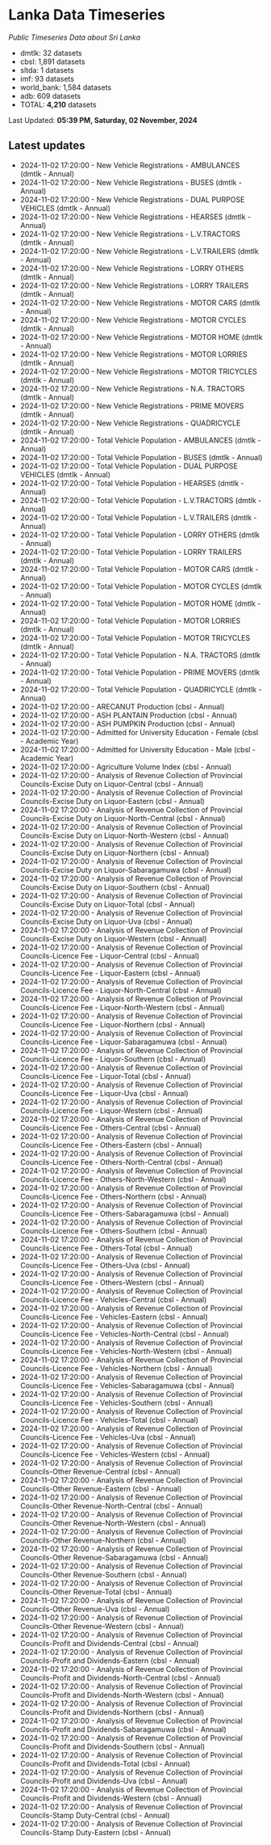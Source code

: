 # Lanka Data Timeseries
*Public Timeseries Data about Sri Lanka*

* dmtlk: 32 datasets
* cbsl: 1,891 datasets
* sltda: 1 datasets
* imf: 93 datasets
* world_bank: 1,584 datasets
* adb: 609 datasets
* TOTAL: **4,210** datasets

Last Updated: **05:39 PM, Saturday, 02 November, 2024**

## Latest updates

* 2024-11-02 17:20:00 - New Vehicle Registrations - AMBULANCES (dmtlk - Annual)
* 2024-11-02 17:20:00 - New Vehicle Registrations - BUSES (dmtlk - Annual)
* 2024-11-02 17:20:00 - New Vehicle Registrations - DUAL PURPOSE VEHICLES (dmtlk - Annual)
* 2024-11-02 17:20:00 - New Vehicle Registrations - HEARSES (dmtlk - Annual)
* 2024-11-02 17:20:00 - New Vehicle Registrations - L.V.TRACTORS (dmtlk - Annual)
* 2024-11-02 17:20:00 - New Vehicle Registrations - L.V.TRAILERS (dmtlk - Annual)
* 2024-11-02 17:20:00 - New Vehicle Registrations - LORRY OTHERS (dmtlk - Annual)
* 2024-11-02 17:20:00 - New Vehicle Registrations - LORRY TRAILERS (dmtlk - Annual)
* 2024-11-02 17:20:00 - New Vehicle Registrations - MOTOR CARS (dmtlk - Annual)
* 2024-11-02 17:20:00 - New Vehicle Registrations - MOTOR CYCLES (dmtlk - Annual)
* 2024-11-02 17:20:00 - New Vehicle Registrations - MOTOR HOME (dmtlk - Annual)
* 2024-11-02 17:20:00 - New Vehicle Registrations - MOTOR LORRIES (dmtlk - Annual)
* 2024-11-02 17:20:00 - New Vehicle Registrations - MOTOR TRICYCLES (dmtlk - Annual)
* 2024-11-02 17:20:00 - New Vehicle Registrations - N.A. TRACTORS (dmtlk - Annual)
* 2024-11-02 17:20:00 - New Vehicle Registrations - PRIME MOVERS (dmtlk - Annual)
* 2024-11-02 17:20:00 - New Vehicle Registrations - QUADRICYCLE (dmtlk - Annual)
* 2024-11-02 17:20:00 - Total Vehicle Population - AMBULANCES (dmtlk - Annual)
* 2024-11-02 17:20:00 - Total Vehicle Population - BUSES (dmtlk - Annual)
* 2024-11-02 17:20:00 - Total Vehicle Population - DUAL PURPOSE VEHICLES (dmtlk - Annual)
* 2024-11-02 17:20:00 - Total Vehicle Population - HEARSES (dmtlk - Annual)
* 2024-11-02 17:20:00 - Total Vehicle Population - L.V.TRACTORS (dmtlk - Annual)
* 2024-11-02 17:20:00 - Total Vehicle Population - L.V.TRAILERS (dmtlk - Annual)
* 2024-11-02 17:20:00 - Total Vehicle Population - LORRY OTHERS (dmtlk - Annual)
* 2024-11-02 17:20:00 - Total Vehicle Population - LORRY TRAILERS (dmtlk - Annual)
* 2024-11-02 17:20:00 - Total Vehicle Population - MOTOR CARS (dmtlk - Annual)
* 2024-11-02 17:20:00 - Total Vehicle Population - MOTOR CYCLES (dmtlk - Annual)
* 2024-11-02 17:20:00 - Total Vehicle Population - MOTOR HOME (dmtlk - Annual)
* 2024-11-02 17:20:00 - Total Vehicle Population - MOTOR LORRIES (dmtlk - Annual)
* 2024-11-02 17:20:00 - Total Vehicle Population - MOTOR TRICYCLES (dmtlk - Annual)
* 2024-11-02 17:20:00 - Total Vehicle Population - N.A. TRACTORS (dmtlk - Annual)
* 2024-11-02 17:20:00 - Total Vehicle Population - PRIME MOVERS (dmtlk - Annual)
* 2024-11-02 17:20:00 - Total Vehicle Population - QUADRICYCLE (dmtlk - Annual)
* 2024-11-02 17:20:00 - ARECANUT Production (cbsl - Annual)
* 2024-11-02 17:20:00 - ASH PLANTAIN Production (cbsl - Annual)
* 2024-11-02 17:20:00 - ASH PUMPKIN Production (cbsl - Annual)
* 2024-11-02 17:20:00 - Admitted for University Education - Female (cbsl - Academic Year)
* 2024-11-02 17:20:00 - Admitted for University Education - Male (cbsl - Academic Year)
* 2024-11-02 17:20:00 - Agriculture Volume Index (cbsl - Annual)
* 2024-11-02 17:20:00 - Analysis of Revenue Collection of Provincial Councils-Excise Duty on Liquor-Central (cbsl - Annual)
* 2024-11-02 17:20:00 - Analysis of Revenue Collection of Provincial Councils-Excise Duty on Liquor-Eastern (cbsl - Annual)
* 2024-11-02 17:20:00 - Analysis of Revenue Collection of Provincial Councils-Excise Duty on Liquor-North-Central (cbsl - Annual)
* 2024-11-02 17:20:00 - Analysis of Revenue Collection of Provincial Councils-Excise Duty on Liquor-North-Western (cbsl - Annual)
* 2024-11-02 17:20:00 - Analysis of Revenue Collection of Provincial Councils-Excise Duty on Liquor-Northern (cbsl - Annual)
* 2024-11-02 17:20:00 - Analysis of Revenue Collection of Provincial Councils-Excise Duty on Liquor-Sabaragamuwa (cbsl - Annual)
* 2024-11-02 17:20:00 - Analysis of Revenue Collection of Provincial Councils-Excise Duty on Liquor-Southern (cbsl - Annual)
* 2024-11-02 17:20:00 - Analysis of Revenue Collection of Provincial Councils-Excise Duty on Liquor-Total (cbsl - Annual)
* 2024-11-02 17:20:00 - Analysis of Revenue Collection of Provincial Councils-Excise Duty on Liquor-Uva (cbsl - Annual)
* 2024-11-02 17:20:00 - Analysis of Revenue Collection of Provincial Councils-Excise Duty on Liquor-Western (cbsl - Annual)
* 2024-11-02 17:20:00 - Analysis of Revenue Collection of Provincial Councils-Licence Fee - Liquor-Central (cbsl - Annual)
* 2024-11-02 17:20:00 - Analysis of Revenue Collection of Provincial Councils-Licence Fee - Liquor-Eastern (cbsl - Annual)
* 2024-11-02 17:20:00 - Analysis of Revenue Collection of Provincial Councils-Licence Fee - Liquor-North-Central (cbsl - Annual)
* 2024-11-02 17:20:00 - Analysis of Revenue Collection of Provincial Councils-Licence Fee - Liquor-North-Western (cbsl - Annual)
* 2024-11-02 17:20:00 - Analysis of Revenue Collection of Provincial Councils-Licence Fee - Liquor-Northern (cbsl - Annual)
* 2024-11-02 17:20:00 - Analysis of Revenue Collection of Provincial Councils-Licence Fee - Liquor-Sabaragamuwa (cbsl - Annual)
* 2024-11-02 17:20:00 - Analysis of Revenue Collection of Provincial Councils-Licence Fee - Liquor-Southern (cbsl - Annual)
* 2024-11-02 17:20:00 - Analysis of Revenue Collection of Provincial Councils-Licence Fee - Liquor-Total (cbsl - Annual)
* 2024-11-02 17:20:00 - Analysis of Revenue Collection of Provincial Councils-Licence Fee - Liquor-Uva (cbsl - Annual)
* 2024-11-02 17:20:00 - Analysis of Revenue Collection of Provincial Councils-Licence Fee - Liquor-Western (cbsl - Annual)
* 2024-11-02 17:20:00 - Analysis of Revenue Collection of Provincial Councils-Licence Fee - Others-Central (cbsl - Annual)
* 2024-11-02 17:20:00 - Analysis of Revenue Collection of Provincial Councils-Licence Fee - Others-Eastern (cbsl - Annual)
* 2024-11-02 17:20:00 - Analysis of Revenue Collection of Provincial Councils-Licence Fee - Others-North-Central (cbsl - Annual)
* 2024-11-02 17:20:00 - Analysis of Revenue Collection of Provincial Councils-Licence Fee - Others-North-Western (cbsl - Annual)
* 2024-11-02 17:20:00 - Analysis of Revenue Collection of Provincial Councils-Licence Fee - Others-Northern (cbsl - Annual)
* 2024-11-02 17:20:00 - Analysis of Revenue Collection of Provincial Councils-Licence Fee - Others-Sabaragamuwa (cbsl - Annual)
* 2024-11-02 17:20:00 - Analysis of Revenue Collection of Provincial Councils-Licence Fee - Others-Southern (cbsl - Annual)
* 2024-11-02 17:20:00 - Analysis of Revenue Collection of Provincial Councils-Licence Fee - Others-Total (cbsl - Annual)
* 2024-11-02 17:20:00 - Analysis of Revenue Collection of Provincial Councils-Licence Fee - Others-Uva (cbsl - Annual)
* 2024-11-02 17:20:00 - Analysis of Revenue Collection of Provincial Councils-Licence Fee - Others-Western (cbsl - Annual)
* 2024-11-02 17:20:00 - Analysis of Revenue Collection of Provincial Councils-Licence Fee - Vehicles-Central (cbsl - Annual)
* 2024-11-02 17:20:00 - Analysis of Revenue Collection of Provincial Councils-Licence Fee - Vehicles-Eastern (cbsl - Annual)
* 2024-11-02 17:20:00 - Analysis of Revenue Collection of Provincial Councils-Licence Fee - Vehicles-North-Central (cbsl - Annual)
* 2024-11-02 17:20:00 - Analysis of Revenue Collection of Provincial Councils-Licence Fee - Vehicles-North-Western (cbsl - Annual)
* 2024-11-02 17:20:00 - Analysis of Revenue Collection of Provincial Councils-Licence Fee - Vehicles-Northern (cbsl - Annual)
* 2024-11-02 17:20:00 - Analysis of Revenue Collection of Provincial Councils-Licence Fee - Vehicles-Sabaragamuwa (cbsl - Annual)
* 2024-11-02 17:20:00 - Analysis of Revenue Collection of Provincial Councils-Licence Fee - Vehicles-Southern (cbsl - Annual)
* 2024-11-02 17:20:00 - Analysis of Revenue Collection of Provincial Councils-Licence Fee - Vehicles-Total (cbsl - Annual)
* 2024-11-02 17:20:00 - Analysis of Revenue Collection of Provincial Councils-Licence Fee - Vehicles-Uva (cbsl - Annual)
* 2024-11-02 17:20:00 - Analysis of Revenue Collection of Provincial Councils-Licence Fee - Vehicles-Western (cbsl - Annual)
* 2024-11-02 17:20:00 - Analysis of Revenue Collection of Provincial Councils-Other Revenue-Central (cbsl - Annual)
* 2024-11-02 17:20:00 - Analysis of Revenue Collection of Provincial Councils-Other Revenue-Eastern (cbsl - Annual)
* 2024-11-02 17:20:00 - Analysis of Revenue Collection of Provincial Councils-Other Revenue-North-Central (cbsl - Annual)
* 2024-11-02 17:20:00 - Analysis of Revenue Collection of Provincial Councils-Other Revenue-North-Western (cbsl - Annual)
* 2024-11-02 17:20:00 - Analysis of Revenue Collection of Provincial Councils-Other Revenue-Northern (cbsl - Annual)
* 2024-11-02 17:20:00 - Analysis of Revenue Collection of Provincial Councils-Other Revenue-Sabaragamuwa (cbsl - Annual)
* 2024-11-02 17:20:00 - Analysis of Revenue Collection of Provincial Councils-Other Revenue-Southern (cbsl - Annual)
* 2024-11-02 17:20:00 - Analysis of Revenue Collection of Provincial Councils-Other Revenue-Total (cbsl - Annual)
* 2024-11-02 17:20:00 - Analysis of Revenue Collection of Provincial Councils-Other Revenue-Uva (cbsl - Annual)
* 2024-11-02 17:20:00 - Analysis of Revenue Collection of Provincial Councils-Other Revenue-Western (cbsl - Annual)
* 2024-11-02 17:20:00 - Analysis of Revenue Collection of Provincial Councils-Profit and Dividends-Central (cbsl - Annual)
* 2024-11-02 17:20:00 - Analysis of Revenue Collection of Provincial Councils-Profit and Dividends-Eastern (cbsl - Annual)
* 2024-11-02 17:20:00 - Analysis of Revenue Collection of Provincial Councils-Profit and Dividends-North-Central (cbsl - Annual)
* 2024-11-02 17:20:00 - Analysis of Revenue Collection of Provincial Councils-Profit and Dividends-North-Western (cbsl - Annual)
* 2024-11-02 17:20:00 - Analysis of Revenue Collection of Provincial Councils-Profit and Dividends-Northern (cbsl - Annual)
* 2024-11-02 17:20:00 - Analysis of Revenue Collection of Provincial Councils-Profit and Dividends-Sabaragamuwa (cbsl - Annual)
* 2024-11-02 17:20:00 - Analysis of Revenue Collection of Provincial Councils-Profit and Dividends-Southern (cbsl - Annual)
* 2024-11-02 17:20:00 - Analysis of Revenue Collection of Provincial Councils-Profit and Dividends-Total (cbsl - Annual)
* 2024-11-02 17:20:00 - Analysis of Revenue Collection of Provincial Councils-Profit and Dividends-Uva (cbsl - Annual)
* 2024-11-02 17:20:00 - Analysis of Revenue Collection of Provincial Councils-Profit and Dividends-Western (cbsl - Annual)
* 2024-11-02 17:20:00 - Analysis of Revenue Collection of Provincial Councils-Stamp Duty-Central (cbsl - Annual)
* 2024-11-02 17:20:00 - Analysis of Revenue Collection of Provincial Councils-Stamp Duty-Eastern (cbsl - Annual)